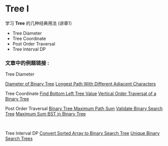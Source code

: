 
# Tree  I
学习 **Tree** 的几种经典用法  (讲章1）

 - Tree Diameter
 - Tree Coordinate
 - Post Order Traversal
 - Tree Interval DP

  
### 文章中的例题链接 :  

  Tree Diameter
  
 [Diameter of Binary Tree](https://leetcode.com/problems/diameter-of-binary-tree) 
 [Longest Path With Different Adjacent Characters](https://leetcode.com/problems/longest-path-with-different-adjacent-characters)
<br/>

Tree Coordinate
[  Find Bottom Left Tree Value](https://leetcode.com/problems/find-bottom-left-tree-value)
[ Vertical Order Traversal of a Binary Tree](https://leetcode.com/problems/vertical-order-traversal-of-a-binary-tree)
<br/>

Post Order Traversal
[ Binary Tree Maximum Path Sum](https://leetcode.com/problems/binary-tree-maximum-path-sum)
[Validate Binary Search Tree](https://leetcode.com/problems/validate-binary-search-tree)
[Maximum Sum BST in Binary Tree](https://leetcode.com/problems/maximum-sum-bst-in-binary-tree)


<br/>

Tree Interval DP
[Convert Sorted Array to Binary Search Tree](https://leetcode.com/problems/convert-sorted-array-to-binary-search-tree)
[Unique Binary Search Trees](https://leetcode.com/problems/unique-binary-search-trees)
  <br/>



